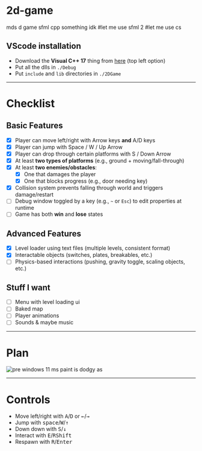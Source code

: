 # 2d-game
mds d game sfml cpp something idk #let me use sfml 2 #let me use cs

## VScode installation
- Download the **Visual C++ 17** thing from [here](https://www.sfml-dev.org/download/sfml/3.0.0/#windows) (top left option)
- Put all the dlls in `./Debug`
- Put `include` and `lib` directories in `./2DGame`

---

# Checklist
## Basic Features
- [x] Player can move left/right with Arrow keys **and** A/D keys
- [x] Player can jump with Space / W / Up Arrow
- [x] Player can drop through certain platforms with S / Down Arrow
- [x] At least **two types of platforms** (e.g., ground + moving/fall-through)
- [x] At least **two enemies/obstacles**:
  - [x] One that damages the player
  - [x] One that blocks progress (e.g., door needing key)  
- [x] Collision system prevents falling through world and triggers damage/restart
- [ ] Debug window toggled by a key (e.g., `~` or `Esc`) to edit properties at runtime
- [ ] Game has both **win** and **lose** states

## Advanced Features
- [x] Level loader using text files (multiple levels, consistent format)
- [x] Interactable objects (switches, plates, breakables, etc.)
- [ ] Physics-based interactions (pushing, gravity toggle, scaling objects, etc.)

## Stuff I want
- [ ] Menu with level loading ui
- [ ] Baked map
- [ ] Player animations
- [ ] Sounds & maybe music

---

# Plan
![pre windows 11 ms paint is dodgy as](https://i.imgur.com/HUFavIZ.png)

---

# Controls
- Move left/right with <kbd>A</kbd>/<kbd>D</kbd> or <kbd>←</kbd>/<kbd>→</kbd>
- Jump with <kbd>space</kbd>/<kbd>W</kbd>/<kbd>↑</kbd>
- Down down with <kbd>S</kbd>/<kbd>↓</kbd>
- Interact with <kbd>E</kbd>/<kbd>RShift</kbd>
- Respawn with <kbd>R</kbd>/<kbd>Enter</kbd>